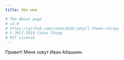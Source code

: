 ```yaml
---
title: Обо мне

# The About page
# v2.0
# https://github.com/cotes2020/jekyll-theme-chirpy
# © 2017-2019 Cotes Chung
# MIT License
---
```


Привет! Меня зовут Иван Абашкин. 

